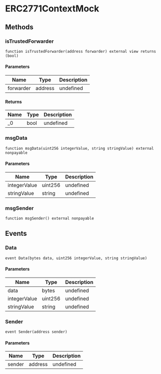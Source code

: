 # ERC2771ContextMock









## Methods

### isTrustedForwarder

```solidity
function isTrustedForwarder(address forwarder) external view returns (bool)
```





#### Parameters

| Name | Type | Description |
|---|---|---|
| forwarder | address | undefined |

#### Returns

| Name | Type | Description |
|---|---|---|
| _0 | bool | undefined |

### msgData

```solidity
function msgData(uint256 integerValue, string stringValue) external nonpayable
```





#### Parameters

| Name | Type | Description |
|---|---|---|
| integerValue | uint256 | undefined |
| stringValue | string | undefined |

### msgSender

```solidity
function msgSender() external nonpayable
```








## Events

### Data

```solidity
event Data(bytes data, uint256 integerValue, string stringValue)
```





#### Parameters

| Name | Type | Description |
|---|---|---|
| data  | bytes | undefined |
| integerValue  | uint256 | undefined |
| stringValue  | string | undefined |

### Sender

```solidity
event Sender(address sender)
```





#### Parameters

| Name | Type | Description |
|---|---|---|
| sender  | address | undefined |



